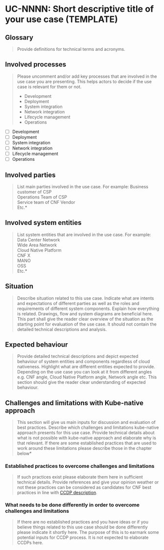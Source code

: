 # UC-NNNN: Short descriptive title of your use case (TEMPLATE)

## Glossary
> Provide definitions for technical terms and acronyms.

## Involved processes
> Please uncomment and/or add key processes that are involved in the use case you are presenting. This helps actors to decide if the use case is relevant for them or not.
> - Development
> - Deployment
> - System integration
> - Network integration
> - Lifecycle management
> - Operations
- [ ] Development
- [ ] Deployment
- [ ] System integration
- [ ] Network integration
- [ ] Lifecycle management
- [ ] Operations

## Involved parties
> List main parties involved in the use case. For example:
Business customer of CSP<br>
Operations Team of CSP<br>
Service team of CNF Vendor<br>
Etc.*

## Involved system entities
> List system entities that are involved in the use case. For example:
Data Center Network<br>
Wide Area Network<br>
Cloud Native Platform<br>
CNF X<br>
MANO<br>
OSS<br>
Etc.*

## Situation
> Describe situation related to this use case. Indicate what are intents and expectations of different parties as well as the roles and requirements of different system components. Explain how everything is related. Drawings, flow and system diagrams are beneficial here. This part shall give the reader clear overview of the situation as the starting point for evaluation of the use case. It should not contain the detailed technical descriptions and analysis.

## Expected behaviour
> Provide detailed technical descriptions and depict expected behaviour of system entities and components regardless of cloud nativeness. Highlight what are different entities expected to provide. Depending on the use case you can look at it from different angles e.g. CNF angle, Cloud Native Platform angle, Network angle etc. This section should give the reader clear understanding of expected behaviour.

## Challenges and limitations with Kube-native approach
> This section will give us main inputs for discussion and evaluation of best practices. Describe which challenges and limitations kube-native approach presents for this use case. Provide technical details about what is not possible with kube-native approach and elaborate why is that relevant. If there are some established practices that are used to work around these limitations please describe those in the chapter below*

### Established practices to overcome challenges and limitations
> If such practices exist please elaborate them here in sufficient technical details. Provide references and give your opinion weather or not these practices can be considered as candidates for CNF best practices in line with [CCDP description](0001-cnf-conformance-definition-proposal-process.md).

### What needs to be done differently in order to overcome challenges and limitations 
> If there are no established practices and you have ideas or if you believe things related to this use case should be done differently please indicate it shortly here. The purpose of this is to earmark some potential inputs for CCDP process. It is not expected to elaborate CCDPs here.
